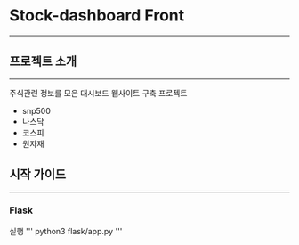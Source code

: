 # Stock-dashboard Front 
---
  
## 프로젝트 소개 
---
주식관련 정보를 모은 대시보드 웹사이트 구축 프로젝트 
- snp500
- 나스닥
- 코스피
- 원자재
  

## 시작 가이드
---
### Flask
실행
'''
python3 flask/app.py
'''


